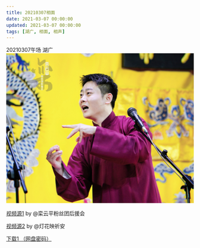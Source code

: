 ```yaml
---
title: 20210307相面
date: 2021-03-07 00:00:00
updated: 2021-03-07 00:00:00
tags: [湖广, 相面, 相声] 
---
```

20210307午场 湖广
![相面1](https://raw.githubusercontent.com/rhenginium/image/main/img-1616471876059887534c229be9bf8ba7d5c699afe9c01.jpg)



[视频源1](https://video.weibo.com/show?fid=1034:4612158462558327) by @栾云平粉丝团后援会

[视频源2](https://video.weibo.com/show?fid=1034:4612155027423281)  by @灯花映祈安

[下载1 （网盘密码）]()